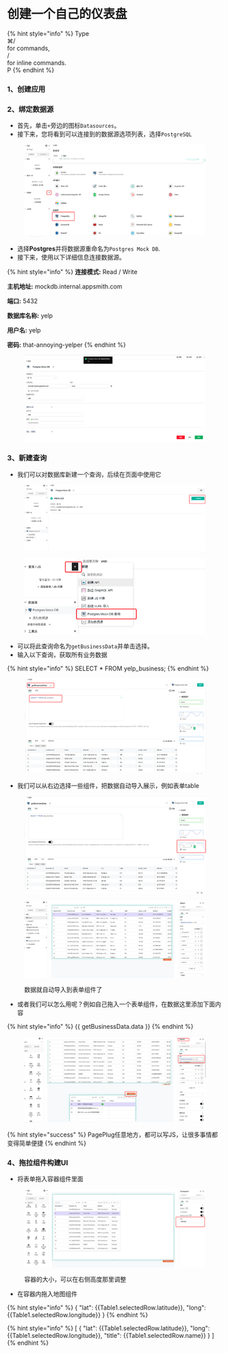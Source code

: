 # 创建一个自己的仪表盘

{% hint style="info" %}
Type\
⌘/\
for commands,\
/\
for inline commands.\
P
{% endhint %}



### 1、创建应用





### 2、绑定数据源

* 首先，单击`+`旁边的图标`Datasources`。
* 接下来，您将看到可以连接到的数据源选项列表，选择`PostgreSQL`

<figure><img src="../../../.gitbook/assets/image (25) (2).png" alt=""><figcaption></figcaption></figure>



* 选择**Postgres**并将数据源重命名为`Postgres Mock DB`.
* 接下来，使用以下详细信息连接数据源。

{% hint style="info" %}
**连接模式:** Read / Write

**主机地址:** mockdb.internal.appsmith.com

**端口:** 5432

**数据库名称:** yelp

**用户名:** yelp&#x20;

**密码:** that-annoying-yelper
{% endhint %}

<figure><img src="../../../.gitbook/assets/image (24) (1).png" alt=""><figcaption></figcaption></figure>

### 3、新建查询

* 我们可以对数据库新建一个查询，后续在页面中使用它

<figure><img src="../../../.gitbook/assets/image (20) (2).png" alt=""><figcaption></figcaption></figure>

<figure><img src="../../../.gitbook/assets/image (26) (1).png" alt=""><figcaption></figcaption></figure>

* 可以将此查询命名为`getBusinessData`并单击选择。
* 输入以下查询，获取所有业务数据

{% hint style="info" %}
SELECT \* FROM yelp\_business;
{% endhint %}

<figure><img src="../../../.gitbook/assets/image (29) (1) (2).png" alt=""><figcaption></figcaption></figure>

* 我们可以从右边选择一些组件，把数据自动导入展示，例如表单table

<figure><img src="../../../.gitbook/assets/image (18) (1) (1) (2).png" alt=""><figcaption></figcaption></figure>

<figure><img src="../../../.gitbook/assets/image (2) (4).png" alt=""><figcaption><p>数据就自动导入到表单组件了</p></figcaption></figure>

* 或者我们可以怎么用呢？例如自己拖入一个表单组件，在数据这里添加下面内容

{% hint style="info" %}
\{{ getBusinessData.data \}}
{% endhint %}

<figure><img src="../../../.gitbook/assets/image (31) (1) (1).png" alt=""><figcaption></figcaption></figure>

{% hint style="success" %}
PagePlug任意地方，都可以写JS，让很多事情都变得简单便捷
{% endhint %}

### 4、拖拉组件构建UI

* 将表单拖入容器组件里面

<figure><img src="../../../.gitbook/assets/image (27) (2).png" alt=""><figcaption><p>容器的大小，可以在右侧高度那里调整</p></figcaption></figure>

* 在容器内拖入地图组件

{% hint style="info" %}
{ "lat": \{{Table1.selectedRow.latitude\}}, "long": \{{Table1.selectedRow.longitude\}} }
{% endhint %}



{% hint style="info" %}
\[ { "lat": \{{Table1.selectedRow.latitude\}}, "long": \{{Table1.selectedRow.longitude\}}, "title": \{{Table1.selectedRow.name\}} } ]
{% endhint %}
